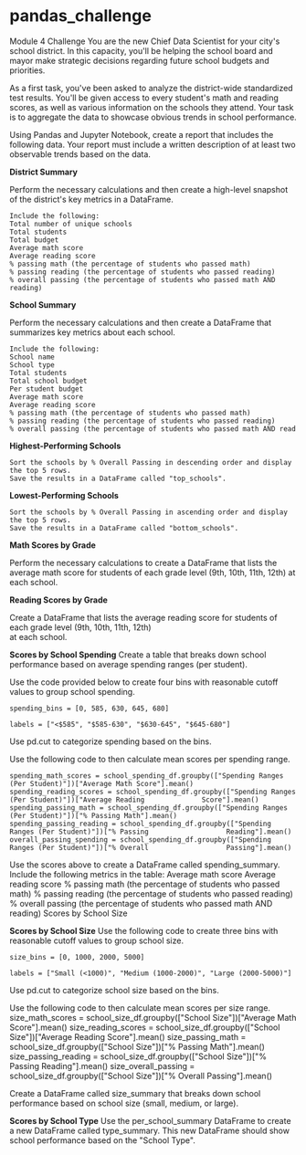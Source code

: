 # pandas_challenge
Module 4 Challenge
You are the new Chief Data Scientist for your city's school district. In this capacity, you'll be helping the school board and mayor make strategic decisions regarding future school budgets and priorities.

As a first task, you've been asked to analyze the district-wide standardized test results. You'll be given access to every student's math and reading scores, as well as various information on the schools they attend. Your task is to aggregate the data to showcase obvious trends in school performance.

Using Pandas and Jupyter Notebook, create a report that includes the following data. Your report must include a written description of at least two observable trends based on the data.

**District Summary**
    
Perform the necessary calculations and then create a high-level snapshot of the district's key metrics in a          DataFrame.
    
    Include the following:
    Total number of unique schools
    Total students
    Total budget
    Average math score
    Average reading score
    % passing math (the percentage of students who passed math)
    % passing reading (the percentage of students who passed reading)
    % overall passing (the percentage of students who passed math AND reading)

**School Summary**

Perform the necessary calculations and then create a DataFrame that summarizes key metrics about each school.
    
    Include the following:
    School name
    School type
    Total students
    Total school budget
    Per student budget
    Average math score
    Average reading score
    % passing math (the percentage of students who passed math)
    % passing reading (the percentage of students who passed reading)
    % overall passing (the percentage of students who passed math AND read

**Highest-Performing Schools**
    
    Sort the schools by % Overall Passing in descending order and display the top 5 rows.
    Save the results in a DataFrame called "top_schools".
    
**Lowest-Performing Schools**
    
    Sort the schools by % Overall Passing in ascending order and display the top 5 rows.
    Save the results in a DataFrame called "bottom_schools".

**Math Scores by Grade**
    
Perform the necessary calculations to create a DataFrame that lists the average math score for students of each      grade level (9th, 10th, 11th, 12th) at each school.

**Reading Scores by Grade**

Create a DataFrame that lists the average reading score for students of each grade level (9th, 10th, 11th, 12th)     
at each school.

**Scores by School Spending**
Create a table that breaks down school performance based on average spending ranges (per student).

Use the code provided below to create four bins with reasonable cutoff values to group school spending.

    spending_bins = [0, 585, 630, 645, 680]

    labels = ["<$585", "$585-630", "$630-645", "$645-680"]

Use pd.cut to categorize spending based on the bins.

Use the following code to then calculate mean scores per spending range.

    spending_math_scores = school_spending_df.groupby(["Spending Ranges (Per Student)"])["Average Math Score"].mean()
    spending_reading_scores = school_spending_df.groupby(["Spending Ranges (Per Student)"])["Average Reading              Score"].mean()
    spending_passing_math = school_spending_df.groupby(["Spending Ranges (Per Student)"])["% Passing Math"].mean()
    spending_passing_reading = school_spending_df.groupby(["Spending Ranges (Per Student)"])["% Passing                   Reading"].mean()
    overall_passing_spending = school_spending_df.groupby(["Spending Ranges (Per Student)"])["% Overall                   Passing"].mean()

Use the scores above to create a DataFrame called spending_summary.
Include the following metrics in the table:
Average math score
Average reading score
% passing math (the percentage of students who passed math)
% passing reading (the percentage of students who passed reading)
% overall passing (the percentage of students who passed math AND reading)
Scores by School Size

**Scores by School Size**
Use the following code to create three bins with reasonable cutoff values to group school size.

    size_bins = [0, 1000, 2000, 5000]

    labels = ["Small (<1000)", "Medium (1000-2000)", "Large (2000-5000)"]

Use pd.cut to categorize school size based on the bins.

Use the following code to then calculate mean scores per size range.
    size_math_scores = school_size_df.groupby(["School Size"])["Average Math Score"].mean()
    size_reading_scores = school_size_df.groupby(["School Size"])["Average Reading Score"].mean()
    size_passing_math = school_size_df.groupby(["School Size"])["% Passing Math"].mean()
    size_passing_reading = school_size_df.groupby(["School Size"])["% Passing Reading"].mean()
    size_overall_passing = school_size_df.groupby(["School Size"])["% Overall Passing"].mean()

Create a DataFrame called size_summary that breaks down school performance based on school size (small, medium, or large).

**Scores by School Type**
Use the per_school_summary DataFrame to create a new DataFrame called type_summary.
This new DataFrame should show school performance based on the "School Type".
    
